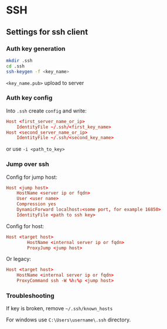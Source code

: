 # SSH

## Settings for ssh client

### Auth key generation

```bash
mkdir .ssh
cd .ssh
ssh-keygen -f <key_name>
```

`<key_name.pub>` upload to server

### Auth key config

Into `.ssh` create `config` and write:

```conf
Host <first_server_name_or_ip>
	IdentityFile ~/.ssh/<first_key_name>
Host <second_server_name_or_ip>
	IdentityFile ~/.ssh/<second_key_name>
```

or use `-i <path_to_key>`

### Jump over ssh

Config for jump host:

```conf
Host <jump host>
    HostName <server ip or fqdn>
    User <user name>
    Compression yes
    DynamicForward localhost:<some port, for example 16850>
    IdentityFile <path to ssh key>
```

Config for host:

```conf
Host <target host>
        HostName <internal server ip or fqdn>
        ProxyJump <jump host>
```

Or legacy:

```conf
Host <target host>
    HostName <internal server ip or fqdn>
    ProxyCommand ssh -W %h:%p <jump host>
```

### Troubleshooting

If key is broken, remove `~/.ssh/known_hosts`  
  
For windows use `C:\Users\username\.ssh` directory.
